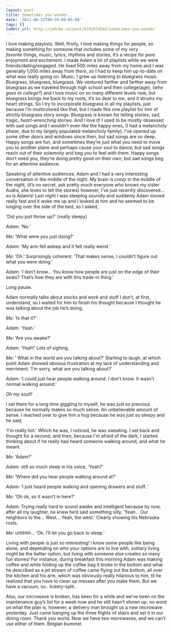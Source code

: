 ```yaml
---
layout: post
title: Sometimes you wonder..
date: '2011-06-22T09:39:00-05:00'
tags: []
tumblr_url: http://jahnke.us/post/6791974582/sometimes-you-wonder
---
```


I love making playlists. Well, firstly, I love making things for people, so making something for someone that includes some of my *very favorite* things, music, lyrics, rhythms and stories, it’s a recipe for pure enjoyment and excitement. I made Adam a lot of playlists while we were friends/dating/engaged. He lived 500 miles away from my home and I was generally 1,000 miles away from *there*, so I had to keep him up-to-date on what was really going on. Music. I grew up listening to bluegrass music. Bluegrass, bluegrass, bluegrass. We ventured farther and farther away from bluegrass as we traveled through high school and then college(age), (*who goes to college?*) and I love music on so many different levels now, but bluegrass brings me back to my roots, it’s so dear to me, and it strums my heart strings. So I try to incorporate bluegrass in all my playlists, just because I’m multicolored like that, but I made this one playlist for him of strictly bluegrass story songs. Bluegrass is known for telling stories; sad, tragic, *heart-wrenching* stories. And I love it! I used to be mostly obsessed with sad songs and I wouldn’t even like the happy ones, (I had a melancholy phase, due to my largely populated melancholy family), I’ve opened up some other doors and windows since then, but sad songs are so deep. Happy songs are fun, and sometimes they’re just what you need to move you to another plane and perhaps cause your soul to dance, but sad songs reach out of their solemnity and beg you to feel with them. Happy songs don’t need you, they’re doing pretty good on their own, but sad songs beg for an attentive audience. 

Speaking of attentive audiences, Adam and I had a very interesting conversation in the middle of the night. My brain is *crazy* in the middle of the night, (it’s no secret, ask pretty much everyone who knows my sister Audra, she loves to tell the stories) however, I’ve just recently discovered… so is Adam’s! Last night I was sleeping soundly and suddenly Adam moved really fast and it woke me up and I looked at him and he seemed to be lunging over the side of the bed, so I asked, 

'Did you just throw up?' (really sleepy)

*Adam:* ‘No.’

*Me:* ‘What were you just doing?’

*Adam:* ‘My arm fell asleep and it felt really weird.’

*Me:* ‘Oh.’ Surprisingly coherent. ‘That makes sense, I couldn’t figure out what you were doing.’

*Adam:* ‘I don’t know… You know how people are just on the edge of their seats? That’s how they are with this trade-in thing.’

Long pause.

Adam normally talks about stocks and work and stuff I don’t, at first, understand, so I waited for him to finish his thought because I thought he was talking about the job he’s doing. 

*Me:* ‘Is that it?’ 

*Adam:* ‘Yeah.’

*Me:* ‘Are you awake?’

*Adam:* ‘Yeah!’ Lots of sighing.

*Me:* ’ What in the world are you talking about?’ Starting to laugh, at which point Adam showed obvious frustration at my lack of understanding and merriment. ‘I’m sorry, what are you talking about?’

*Adam:* ‘I could just hear people walking around. I don’t know. It wasn’t normal walking around.’

*Oh my soul!!*

I sat there for a long time giggling to myself, he was just so precious because he normally makes so much sense. An unbelievable amount of sense. I reached over to give him a hug because he was just so sleepy and he said,

'I'm really hot.' Which he was, I noticed, he was sweating. I set back and thought for a second, and then, because I'm afraid of the dark, I started thinking about if he really had heard someone walking around, and what he meant.

*Me:* ‘Adam?’

*Adam:* still so much sleep in his voice, ‘Yeah?’

*Me:* ‘Where did you hear people walking around at?’

*Adam:* ‘I just heard people walking and opening drawers and stuff..’

*Me:* ‘Oh ok, so it wasn’t in here?’

*Adam:* Trying really hard to sound awake and intelligent because by now, after all my laughter, he knew he’d said something silly, ‘Yeah… Our neighbors to the… West… Yeah, the west.’ Clearly showing his Nebraska roots.

*Me:* uhhhhh… ‘Ok. I’ll let you go back to sleep.’

Living with people is just so interesting! I know some people like being alone, and depending on who your options are to live with, solitary living might be the better option, but living with someone else creates so many fun stories! For instance, during breakfast this morning Adam was making coffee and while folding up the coffee bag it broke in the bottom and what he described as a jet stream of coffee came flying out the bottom, all over the kitchen and his arm, which was obviously really hilarious to him, til he realized that you have to clean up messes after you make them. But we have a vacuum, so.. lickety-split.

Also, our microwave is broken, has been for a while and we’ve been on the maintenance guy’s list for a week now and he still hasn’t shown up, no word on what the plan is, however, a delivery man brought us a new microwave yesterday. Just came banging up the three flights of stairs and set it in our dining room. Thank you world. Now we have two microwaves, and we can’t use either of them. Belgian bummer.
